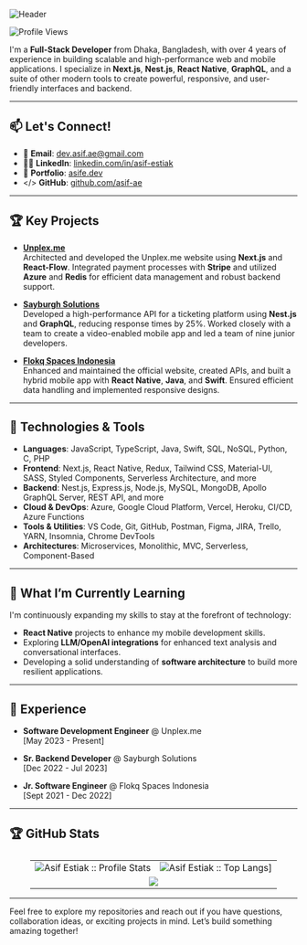 ![Header](./Asif_Estiak_GitHub_Banner.pnga)

![Profile Views](https://komarev.com/ghpvc/?username=asif-ae&color=blue)

I'm a **Full-Stack Developer** from Dhaka, Bangladesh, with over 4 years of experience in building scalable and high-performance web and mobile applications. I specialize in **Next.js**, **Nest.js**, **React Native**, **GraphQL**, and a suite of other modern tools to create powerful, responsive, and user-friendly interfaces and backend.

---

## 📫 Let's Connect!

* 📧 **Email**: [dev.asif.ae@gmail.com](mailto:dev.asif.ae@gmail.com)
* 🧑‍💼 **LinkedIn**: [linkedin.com/in/asif-estiak](https://www.linkedin.com/in/asif-estiak/)
* 🔗 **Portfolio**: [asife.dev](https://www.asife.dev/)
* </> **GitHub**: [github.com/asif-ae](https://github.com/asif-ae)

---

## 🏆 Key Projects

- **[Unplex.me](https://unplex.me)**  
  Architected and developed the Unplex.me website using **Next.js** and **React-Flow**. Integrated payment processes with **Stripe** and utilized **Azure** and **Redis** for efficient data management and robust backend support.

- **[Sayburgh Solutions](https://sayburgh.com/)**  
  Developed a high-performance API for a ticketing platform using **Nest.js** and **GraphQL**, reducing response times by 25%. Worked closely with a team to create a video-enabled mobile app and led a team of nine junior developers.

- **[Flokq Spaces Indonesia](https://www.flokq.com/)**  
  Enhanced and maintained the official website, created APIs, and built a hybrid mobile app with **React Native**, **Java**, and **Swift**. Ensured efficient data handling and implemented responsive designs.

---

## 🔧 Technologies & Tools
- **Languages**: JavaScript, TypeScript, Java, Swift, SQL, NoSQL, Python, C, PHP
- **Frontend**: Next.js, React Native, Redux, Tailwind CSS, Material-UI, SASS, Styled Components, Serverless Architecture, and more
- **Backend**: Nest.js, Express.js, Node.js, MySQL, MongoDB, Apollo GraphQL Server, REST API, and more
- **Cloud & DevOps**: Azure, Google Cloud Platform, Vercel, Heroku, CI/CD, Azure Functions
- **Tools & Utilities**: VS Code, Git, GitHub, Postman, Figma, JIRA, Trello, YARN, Insomnia, Chrome DevTools
- **Architectures**: Microservices, Monolithic, MVC, Serverless, Component-Based

---

## 🌱 What I’m Currently Learning
I'm continuously expanding my skills to stay at the forefront of technology:
- **React Native** projects to enhance my mobile development skills.
- Exploring **LLM/OpenAI integrations** for enhanced text analysis and conversational interfaces.
- Developing a solid understanding of **software architecture** to build more resilient applications.

---

## 💼 Experience
- **Software Development Engineer** @ Unplex.me  
  [May 2023 - Present]

- **Sr. Backend Developer** @ Sayburgh Solutions  
  [Dec 2022 - Jul 2023]

- **Jr. Software Engineer** @ Flokq Spaces Indonesia  
  [Sept 2021 - Dec 2022]

---

## 🏆 GitHub Stats

<table style="display: flex; align-items: center; justify-content: center; width: 100%;">
  <tr>
   <td><img alt="Asif Estiak :: Profile Stats" src="https://github-readme-stats.vercel.app/api?username=asif-ae&theme=blue-green&amp;show_icons=true&amp;count_private=true&amp;hide_border=true" /></td>
   <td><img alt="Asif Estiak :: Top Langs]" src="https://github-readme-stats.vercel.app/api/top-langs/?username=asif-ae&langs_count=14&theme=blue-green&layout=compact&hide=html"> </td>
  </tr>
  <tr>
    <td colspan="2" align="center"><img  align="center" src="https://github-readme-streak-stats.herokuapp.com/?user=asif-ae&theme=blue-green&hide_border=true"></td>
  </tr>
</table>

---

Feel free to explore my repositories and reach out if you have questions, collaboration ideas, or exciting projects in mind. Let’s build something amazing together!
